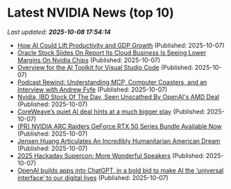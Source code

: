 # Latest NVIDIA News (top 10)
_Last updated: **2025-10-08 17:54:14**_

- [How AI Could Lift Productivity and GDP Growth](https://knowledge.wharton.upenn.edu/article/how-ai-could-lift-productivity-and-gdp-growth/) (Published: 2025-10-07)
- [Oracle Stock Slides On Report Its Cloud Business Is Seeing Lower Margins On Nvidia Chips](https://biztoc.com/x/18dd184307365762) (Published: 2025-10-07)
- [Overview for the AI Toolkit for Visual Studio Code](https://learn.microsoft.com/en-us/windows/ai/toolkit/) (Published: 2025-10-07)
- [Podcast Rewind: Understanding MCP, Computer Coasters, and an Interview with Andrew Fyfe](https://www.macstories.net/news/podcast-rewind-understanding-mcp-computer-coasters-and-an-interview-with-andrew-fyfe/) (Published: 2025-10-07)
- [Nvidia, IBD Stock Of The Day, Seen Unscathed By OpenAI's AMD Deal](https://biztoc.com/x/278caf3cfe122c4b) (Published: 2025-10-07)
- [CoreWeave’s quiet AI deal hints at a much bigger play](https://biztoc.com/x/3b081eb9786bdb2c) (Published: 2025-10-07)
- [(PR) NVIDIA ARC Raiders GeForce RTX 50 Series Bundle Available Now](https://www.techpowerup.com/341679/nvidia-arc-raiders-geforce-rtx-50-series-bundle-available-now) (Published: 2025-10-07)
- [Jensen Huang Articulates An Incredibly Humanitarian American Dream](https://www.forbes.com/sites/johntamny/2025/10/07/jensen-huang-articulates-an-incredibly-humanitarian-american-dream/) (Published: 2025-10-07)
- [2025 Hackaday Supercon: More Wonderful Speakers](https://hackaday.com/2025/10/07/2025-hackaday-supercon-more-wonderful-speakers/) (Published: 2025-10-07)
- [OpenAI builds apps into ChatGPT, in a bold bid to make AI the ‘universal interface’ to our digital lives](https://fortune.com/2025/10/07/openais-chatgpt-apps-universal-interface-platform-shift-amd-deal-eye-on-ai/) (Published: 2025-10-07)
